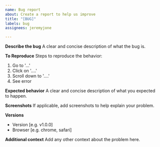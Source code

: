 ```yaml
---
name: Bug report
about: Create a report to help us improve
title: "[BUG]"
labels: bug
assignees: jeremyjone

---
```


**Describe the bug**
A clear and concise description of what the bug is.

**To Reproduce**
Steps to reproduce the behavior:
1. Go to '...'
2. Click on '....'
3. Scroll down to '....'
4. See error

**Expected behavior**
A clear and concise description of what you expected to happen.

**Screenshots**
If applicable, add screenshots to help explain your problem.

**Versions**
 - Version [e.g. v1.0.0]
 - Browser [e.g. chrome, safari]

**Additional context**
Add any other context about the problem here.
